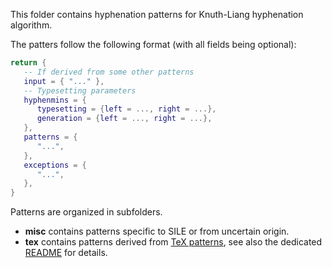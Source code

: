 This folder contains hyphenation patterns for Knuth-Liang hyphenation algorithm.

The patters follow the following format (with all fields being optional):

```lua
return {
   -- If derived from some other patterns
   input = { "..." },
   -- Typesetting parameters
   hyphenmins = {
      typesetting = {left = ..., right = ...},
      generation = {left = ..., right = ...},
   },
   patterns = {
      "...",
   },
   exceptions = {
      "...",
   },
}
```

Patterns are organized in subfolders.
 - **misc** contains patterns specific to SILE or from uncertain origin.
 - **tex** contains patterns derived from [TeX patterns](https://github.com/hyphenation/tex-hyphen), see also the dedicated [README](tex/README.md) for details.
